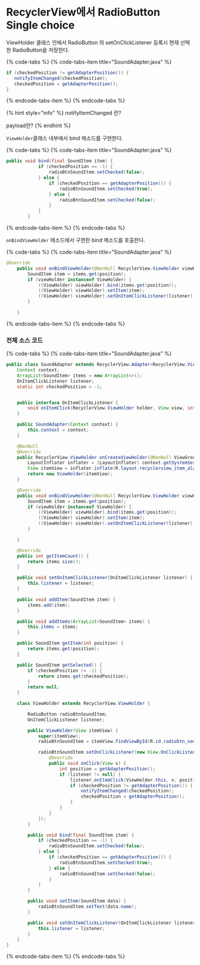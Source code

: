 # RecyclerView에서 RadioButton Single choice

ViewHolder 클래스 안에서  RadioButton 의 setOnClickListener 등록시 현재 선택한 RadioButton을 저장한다. 

{% code-tabs %}
{% code-tabs-item title="SoundAdapter.java" %}
```java
if (checkedPosition != getAdapterPosition()) {
   notifyItemChanged(checkedPosition);
   checkedPosition = getAdapterPosition();
}
```
{% endcode-tabs-item %}
{% endcode-tabs %}

{% hint style="info" %}
notifyItemChanged 란? 

payload란?
{% endhint %}

`ViewHolder`클래스 내부에서 bind 메소드를 구현한다. 

{% code-tabs %}
{% code-tabs-item title="SoundAdapter.java" %}
```java
public void bind(final SoundItem item) {
            if (checkedPosition == -1) {
                radioBtnSoundItem.setChecked(false);
            } else {
                if (checkedPosition == getAdapterPosition()) {
                    radioBtnSoundItem.setChecked(true);
                } else {
                    radioBtnSoundItem.setChecked(false);
                }
            }
        }
```
{% endcode-tabs-item %}
{% endcode-tabs %}

`onBindViewHolder` 메소드에서 구현한 bind 메소드를 호출한다. 

{% code-tabs %}
{% code-tabs-item title="SoundAdapter.java" %}
```java
@Override
    public void onBindViewHolder(@NonNull RecyclerView.ViewHolder viewHolder, int position) {
        SoundItem item = items.get(position);
        if (viewHolder instanceof ViewHolder) {
            ((ViewHolder) viewHolder).bind(items.get(position));
            ((ViewHolder) viewHolder).setItem(item);
            ((ViewHolder) viewHolder).setOnItemClickListener(listener);
        }

    }
```
{% endcode-tabs-item %}
{% endcode-tabs %}

### 전체 소스 코드 

{% code-tabs %}
{% code-tabs-item title="SoundAdapter.java" %}
```java
public class SoundAdapter extends RecyclerView.Adapter<RecyclerView.ViewHolder> {
    Context context;
    ArrayList<SoundItem> items = new ArrayList<>();
    OnItemClickListener listener;
    static int checkedPosition = -1;


    public interface OnItemClickListener {
        void onItemClick(RecyclerView.ViewHolder holder, View view, int position);
    }

    public SoundAdapter(Context context) {
        this.context = context;
    }

    @NonNull
    @Override
    public RecyclerView.ViewHolder onCreateViewHolder(@NonNull ViewGroup parent, int position) {
        LayoutInflater inflater = (LayoutInflater) context.getSystemService(Context.LAYOUT_INFLATER_SERVICE);
        View itemView = inflater.inflate(R.layout.recyclerview_item_alarm_sound, parent, false);
        return new ViewHolder(itemView);
    }

    @Override
    public void onBindViewHolder(@NonNull RecyclerView.ViewHolder viewHolder, int position) {
        SoundItem item = items.get(position);
        if (viewHolder instanceof ViewHolder) {
            ((ViewHolder) viewHolder).bind(items.get(position));
            ((ViewHolder) viewHolder).setItem(item);
            ((ViewHolder) viewHolder).setOnItemClickListener(listener);
        }

    }

    @Override
    public int getItemCount() {
        return items.size();
    }

    public void setOnItemClickListener(OnItemClickListener listener) {
        this.listener = listener;
    }

    public void addItem(SoundItem item) {
        items.add(item);
    }

    public void addItems(ArrayList<SoundItem> items) {
        this.items = items;
    }

    public SoundItem getItem(int position) {
        return items.get(position);
    }

    public SoundItem getSelected() {
        if (checkedPosition != -1) {
            return items.get(checkedPosition);
        }
        return null;
    }

    class ViewHolder extends RecyclerView.ViewHolder {

        RadioButton radioBtnSoundItem;
        OnItemClickListener listener;

        public ViewHolder(View itemView) {
            super(itemView);
            radioBtnSoundItem = itemView.findViewById(R.id.radiobtn_sound_item);

            radioBtnSoundItem.setOnClickListener(new View.OnClickListener() {
                @Override
                public void onClick(View v) {
                    int position = getAdapterPosition();
                    if (listener != null) {
                        listener.onItemClick(ViewHolder.this, v, position);
                        if (checkedPosition != getAdapterPosition()) {
                            notifyItemChanged(checkedPosition);
                            checkedPosition = getAdapterPosition();
                        }
                    }
                }
            });
        }

        public void bind(final SoundItem item) {
            if (checkedPosition == -1) {
                radioBtnSoundItem.setChecked(false);
            } else {
                if (checkedPosition == getAdapterPosition()) {
                    radioBtnSoundItem.setChecked(true);
                } else {
                    radioBtnSoundItem.setChecked(false);
                }
            }
        }

        public void setItem(SoundItem data) {
            radioBtnSoundItem.setText(data.name);
        }

        public void setOnItemClickListener(OnItemClickListener listener) {
            this.listener = listener;
        }
    }
}

```
{% endcode-tabs-item %}
{% endcode-tabs %}

